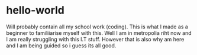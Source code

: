 # hello-world
 Will probably contain all my school work (coding). This is what I made as a beginner to familiiarise myself with this.
Well I am in metropolia riht now and I am really struggling with this I.T stuff. However that is also why am here and I am being guided so i guess its all good.
